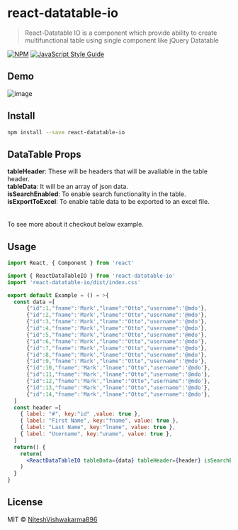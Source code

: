 # react-datatable-io

> React-Datatable IO is a component which provide ability to create multifunctional table using single component like jQuery Datatable

[![NPM](https://img.shields.io/npm/v/react-datatable-io.svg)](https://www.npmjs.com/package/react-datatable-io) [![JavaScript Style Guide](https://img.shields.io/badge/code_style-standard-brightgreen.svg)](https://standardjs.com)

## Demo

![image](https://user-images.githubusercontent.com/45270353/233391253-a24a60ab-7205-4064-af89-26c0baf90c29.png)

## Install

```bash
npm install --save react-datatable-io
```
## DataTable Props

<b>tableHeader</b>: These will be headers that will be avaliable in the table header.<br/>
<b>tableData</b>: It will be an array of json data.<br/>
<b>isSearchEnabled</b>: To enable search functionality in the table.<br/>
<b>isExportToExcel</b>: To enable table data to be exported to an excel file.<br/>
<br/>
<br/>
To see more about it checkout below example. 

## Usage

```jsx
import React, { Component } from 'react'

import { ReactDataTableIO } from 'react-datatable-io'
import 'react-datatable-io/dist/index.css'

export default Example = () = >{
  const data =[
      {"id":1,"fname":'Mark',"lname":"Otto","username":'@mdo'},
      {"id":2,"fname":'Mark',"lname":"Otto","username":'@mdo'},
      {"id":3,"fname":'Mark',"lname":"Otto","username":'@mdo'},
      {"id":4,"fname":'Mark',"lname":"Otto","username":'@mdo'},
      {"id":5,"fname":'Mark',"lname":"Otto","username":'@mdo'},
      {"id":6,"fname":'Mark',"lname":"Otto","username":'@mdo'},
      {"id":7,"fname":'Mark',"lname":"Otto","username":'@mdo'},
      {"id":8,"fname":'Mark',"lname":"Otto","username":'@mdo'},
      {"id":9,"fname":'Mark',"lname":"Otto","username":'@mdo'},
      {"id":10,"fname":'Mark',"lname":"Otto","username":'@mdo'},
      {"id":11,"fname":'Mark',"lname":"Otto","username":'@mdo'},
      {"id":12,"fname":'Mark',"lname":"Otto","username":'@mdo'},
      {"id":13,"fname":'Mark',"lname":"Otto","username":'@mdo'},
      {"id":14,"fname":'Mark',"lname":"Otto","username":'@mdo'},
  ]
  const header =[
    { label: "#", key:"id" ,value: true },
    { label: "First Name", key:"fname", value: true },
    { label: "Last Name", key:"lname", value: true },
    { label: "Username", key:"uname", value: true },
  ]
  return() {
    return(
      <ReactDataTableIO tableData={data} tableHeader={header} isSearchEnabled={true} isExportToExcel={true} />
    )
  }
}
```

## License

MIT © [NiteshVishwakarma896](https://github.com/NiteshVishwakarma896)
